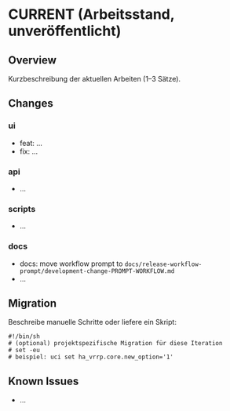 # CURRENT (Arbeitsstand, unveröffentlicht)

## Overview
Kurzbeschreibung der aktuellen Arbeiten (1–3 Sätze).

## Changes
### ui
- feat: ...
- fix: ...

### api
- ...

### scripts
- ...

### docs
- docs: move workflow prompt to `docs/release-workflow-prompt/development-change-PROMPT-WORKFLOW.md`
- ...

## Migration
Beschreibe manuelle Schritte oder liefere ein Skript:

```migrate-sh
#!/bin/sh
# (optional) projektspezifische Migration für diese Iteration
# set -eu
# beispiel: uci set ha_vrrp.core.new_option='1'
```

## Known Issues
- ...

